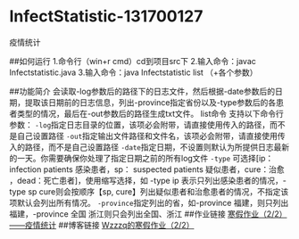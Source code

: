 # InfectStatistic-131700127

疫情统计

##如何运行
1.命令行（win+r cmd）cd到项目src下
2.输入命令：javac Infectstatistic.java
3.输入命令：java Infectstatistic list （+各个参数）

##功能简介
会读取-log参数后的路径下的日志文件，然后根据-date参数后的日期，提取该日期前的日志信息，列出-province指定省份以及-type参数后的各患者类型的情况，最后在-out参数后的路径生成txt文件。
list命令 支持以下命令行参数：
`-log`指定日志目录的位置，该项必会附带，请直接使用传入的路径，而不是自己设置路径
`-out`指定输出文件路径和文件名，该项必会附带，请直接使用传入的路径，而不是自己设置路径
`-date`指定日期，不设置则默认为所提供日志最新的一天。你需要确保你处理了指定日期之前的所有log文件
`-type` 可选择[ip： infection patients 感染患者，sp： suspected patients 疑似患者，cure：治愈 ，dead：死亡患者]，使用缩写选择，如 -type ip 表示只列出感染患者的情况，-type sp cure则会按顺序【sp, cure】列出疑似患者和治愈患者的情况，不指定该项默认会列出所有情况。
`-province`指定列出的省，如-province 福建，则只列出福建，-province 全国 浙江则只会列出全国、浙江
##作业链接
[寒假作业（2/2）——疫情统计](https://edu.cnblogs.com/campus/fzu/2020SPRINGS/homework/10287)
##博客链接
[Wzzzq的寒假作业（2/2）](https://www.cnblogs.com/wzq-blog/p/12340029.html)
